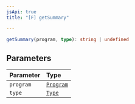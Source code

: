 ```yaml
---
jsApi: true
title: "[F] getSummary"

---
```

```ts
getSummary(program, type): string | undefined
```

## Parameters

| Parameter | Type |
| :------ | :------ |
| `program` | [`Program`](../interfaces/Program.md) |
| `type` | [`Type`](../type-aliases/Type.md) |
